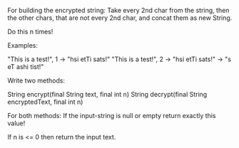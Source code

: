 For building the encrypted string:
Take every 2nd char from the string,
 then the other chars, that are not every 2nd char,
  and concat them as new String.
  
Do this n times!

Examples:

"This is a test!", 1 -> "hsi  etTi sats!"
"This is a test!", 2 -> "hsi  etTi sats!" -> "s eT ashi tist!"

Write two methods:

String encrypt(final String text, final int n)
String decrypt(final String encryptedText, final int n)


For both methods:
If the input-string is null or empty return exactly this value!

If n is <= 0 then return the input text.
